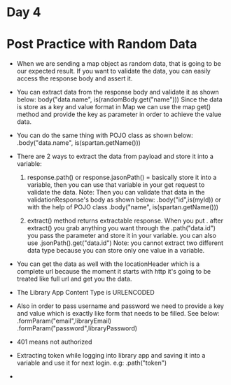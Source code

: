 # Day 4

# Post Practice with Random Data

- When we are sending a map object as random data, that is going to be our expected result.
  If you want to validate the data, you can easily access the response body and assert it.
  
- You can extract data from the response body and validate it as shown below:
  body("data.name", is(randomBody.get("name"))) Since the data is store as a key and value
  format in Map we can use the map get() method and provide the key as parameter in order to
  achieve the value data.
  
- You can do the same thing with POJO class as shown below:
  .body("data.name", is(spartan.getName()))  
  
- There are 2 ways to extract the data from payload and store it into a variable:

  1. response.path() or response.jasonPath() = basically store it into a variable, then you
     can use that variable in your get request to validate the data. 
     Note: Then you can validate that data in the validationResponse's body as shown below:
     .body("id",is(myId)) or with the help of POJO class .body("name", is(spartan.getName()))
     
  2. extract() method returns extractable response. When you put . after extract() you grab
     anything you want through the .path("data.id") you pass the parameter and store it in your variable.
     you can also use .jsonPath().get("data.id")
     Note: you cannot extract two different data type because you can store only one value
     in a variable.
     
- You can get the data as well with the locationHeader which is a complete url because the
  moment it starts with http it's going to be treated like full url and get you the data. 
  
- The Library App Content Type is URLENCODED
- Also in order to pass username and password we need to provide a key and value which 
  is exactly like form that needs to be filled. See below:
  .formParam("email",libraryEmail)
  .formParam("password",libraryPassword)
  
- 401 means not authorized

- Extracting token while logging into library app and saving it into a variable and use it
  for next login. e.g: .path("token")
  
- 



